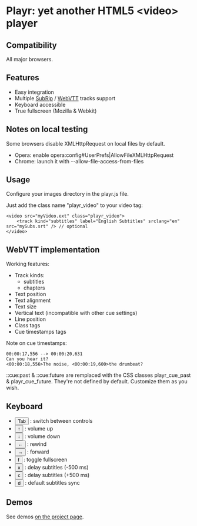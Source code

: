 # Playr: yet another HTML5 &lt;video&gt; player

## Compatibility

All major browsers.

## Features

* Easy integration
* Multiple [SubRip](http://en.wikipedia.org/wiki/SubRip) / [WebVTT](http://www.delphiki.com/webvtt/) tracks support
* Keyboard accessible
* True fullscreen (Mozilla & Webkit)

## Notes on local testing

Some browsers disable XMLHttpRequest on local files by default.

* Opera: enable opera:config#UserPrefs|AllowFileXMLHttpRequest
* Chrome: launch it with --allow-file-access-from-files

## Usage

Configure your images directory in the playr.js file.

Just add the class name "playr_video" to your video tag:

	<video src="myVideo.ext" class="playr_video">
		<track kind="subtitles" label="English Subtitles" srclang="en" src="mySubs.srt" /> // optional
	</video>

## WebVTT implementation

Working features:

* Track kinds:
	* subtitles
	* chapters
* Text position
* Text alignment
* Text size
* Vertical text (incompatible with other cue settings)
* Line position
* Class tags
* Cue timestamps tags

Note on cue timestamps:

	00:00:17,556 --> 00:00:20,631
	Can you hear it?
	<00:00:18,556>The noise, <00:00:19,600>the drumbeat?
	
::cue:past & ::cue:future are remplaced with the CSS classes playr_cue_past & playr_cue_future.
They're not defined by default. Customize them as you wish.

## Keyboard

* <button>Tab</button> : switch between controls
* <button>↑</button> : volume up
* <button>↓</button> : volume down
* <button>←</button> : rewind
* <button>→</button> : forward
* <button>f</button> : toggle fullscreen
* <button>x</button> : delay subtitles (-500 ms)
* <button>c</button> : delay subtitles (+500 ms)
* <button>d</button> : default subtitles sync

## Demos

See demos [on the project page](http://www.delphiki.com/html5/playr/).
